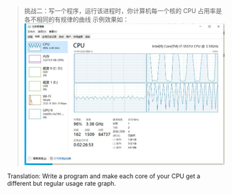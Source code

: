 > 挑战二：写一个程序，运行该进程时，你计算机每一个核的 CPU 占用率是各不相同的有规律的曲线
> 示例效果如：
> ![sample](sample.jpg)

Translation: Write a program and make each core of your CPU get a different but regular usage rate graph.
